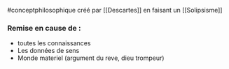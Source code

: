 
#conceptphilosophique créé par [[Descartes]] en faisant un [[Solipsisme]]
### Remise en cause de :
- toutes les connaissances
- Les données de sens
- Monde materiel (argument du reve, dieu trompeur)
